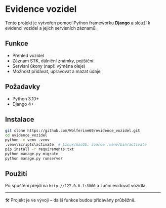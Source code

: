 # Evidence vozidel

Tento projekt je vytvořen pomocí Python frameworku **Django** a slouží k evidenci vozidel a jejich servisních záznamů.

## Funkce

- Přehled vozidel
- Záznam STK, dálniční známky, pojištění
- Servisní úkony (např. výměna oleje)
- Možnost přidávat, upravovat a mazat údaje

## Požadavky

- Python 3.10+
- Django 4+

## Instalace

```bash
git clone https://github.com/Wolferine69/evidence_vozidel.git
cd evidence_vozidel
python -m venv .venv
.venv\Scripts\activate  # Linux/macOS: source .venv/bin/activate
pip install -r requirements.txt
python manage.py migrate
python manage.py runserver
```

## Použití

Po spuštění přejdi na `http://127.0.0.1:8000` a začni evidovat vozidla.

---

🛠️ Projekt je ve vývoji – další funkce budou přidávány průběžně.
